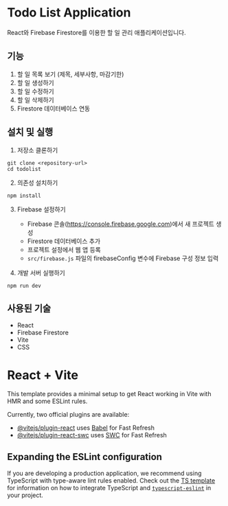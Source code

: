 # Todo List Application

React와 Firebase Firestore를 이용한 할 일 관리 애플리케이션입니다.

## 기능

1. 할 일 목록 보기 (제목, 세부사항, 마감기한)
2. 할 일 생성하기
3. 할 일 수정하기
4. 할 일 삭제하기
5. Firestore 데이터베이스 연동

## 설치 및 실행

1. 저장소 클론하기
```
git clone <repository-url>
cd todolist
```

2. 의존성 설치하기
```
npm install
```

3. Firebase 설정하기
   - Firebase 콘솔(https://console.firebase.google.com)에서 새 프로젝트 생성
   - Firestore 데이터베이스 추가
   - 프로젝트 설정에서 웹 앱 등록
   - `src/firebase.js` 파일의 firebaseConfig 변수에 Firebase 구성 정보 입력

4. 개발 서버 실행하기
```
npm run dev
```

## 사용된 기술

- React
- Firebase Firestore
- Vite
- CSS

# React + Vite

This template provides a minimal setup to get React working in Vite with HMR and some ESLint rules.

Currently, two official plugins are available:

- [@vitejs/plugin-react](https://github.com/vitejs/vite-plugin-react/blob/main/packages/plugin-react) uses [Babel](https://babeljs.io/) for Fast Refresh
- [@vitejs/plugin-react-swc](https://github.com/vitejs/vite-plugin-react/blob/main/packages/plugin-react-swc) uses [SWC](https://swc.rs/) for Fast Refresh

## Expanding the ESLint configuration

If you are developing a production application, we recommend using TypeScript with type-aware lint rules enabled. Check out the [TS template](https://github.com/vitejs/vite/tree/main/packages/create-vite/template-react-ts) for information on how to integrate TypeScript and [`typescript-eslint`](https://typescript-eslint.io) in your project.

